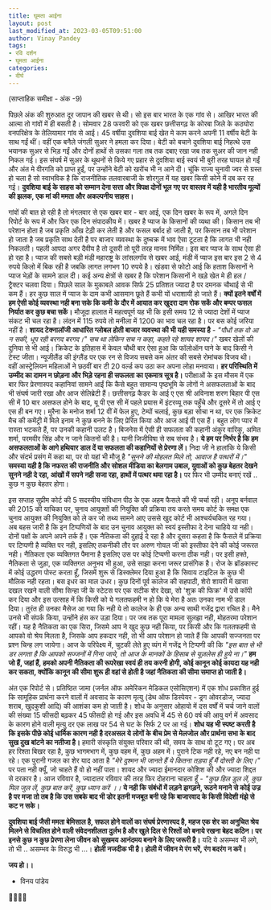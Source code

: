 ```yaml
---
title: घूमता आईना
layout: post
last_modified_at: 2023-03-05T09:51:00
author: Vinay Pandey
tags:
- रवि दर्शन
- घूमता आईना
categories:
- दीर्घ
---
```

(साप्ताहिक समीक्षा - अंक -9)

पिछले अंक की शुरुआत दूर जापान की खबर से थी।  सो इस बार भारत के एक गांव से। आखिर भारत की आत्मा तो गांवों में ही बसती है। सोमवार 28 फरवरी को एक खबर छत्तीसगढ़ के कोरबा जिले के कठघोरा वनपरिक्षेत्र के तेलियामार गांव से आई। 45 वर्षीया दुवशिया बाई खेत मे काम करने अपनी 11 वर्षीय बेटी के साथ गईं थीं। वहीं एक बनैले जंगली सुअर ने हमला कर दिया। बेटी को बचाने दुवशिया बाई निहत्थे उस भयानक सुअर से भिड़ गईं और दोनों हाथों से उसका गला तब तक दबाए रखा जब तक सुअर की जान नही निकल गई। इस संघर्ष में सुअर के थूथनों से किये गए प्रहार से दुवशिया बाई स्वयं भी बुरी तरह घायल हो गईं और अंत मे वीरगति को प्राप्त हुईं, पर उन्होंने बेटी को खरोंच भी न आने दी। चूंकि राज्य चुनावी ज्वर से ग्रस्त हो चला है सो स्वाभविक है कि राजनीतिक तलवारबाजी के शोरगुल में यह खबर किसी कोने में दब कर रह गई। **दुवशिया बाई के साहस को सम्मान देना सत्ता और विपक्ष दोनों भूल गए पर वास्तव में यही है भारतीय मूल्यों की झलक, एक मां की ममता और अकल्पनीय साहस।**

गांवों की बात हो रही है तो मंगलवार से एक खबर बार - बार आई, एक दिन खबर के रूप में, अगले दिन रिपोर्ट के रूप में और फिर एक दिन संपादकीय में। खबर है प्याज के किसानों की व्यथा की। किसान तब भी परेशान होता है जब प्रकृति आँख टेढ़ी कर लेती है और फसल बर्बाद हो जाती है, पर किसान तब भी परेशान हो जाता है जब प्रकृति साथ देती है पर बाजार व्यवस्था के दुष्चक्र में भाव ऐसा टूटता है कि लागत भी नही निकलती। पहली आपदा अगर दैवीय है तो दूसरी तो पूरी तरह मानव निर्मित। इस बार प्याज के साथ ऐसा ही हो रहा है। प्याज की सबसे बड़ी मंडी महाराष्ट्र के लांसलगॉव से खबर आई, मंडी में प्याज इस बार इस 2 से 4 रुपये किलो में बिक रही है जबकि लागत लगभग 10 रुपये है। खंडवा से फोटो आई कि हताश किसानों ने प्याज भेड़ों के सामने डाल दी। कई अन्य क्षेत्रों से खबर है कि परेशान किसानों ने खड़े खेत मे ही हल / ट्रैक्टर चलवा दिया। पिछले साल के मुकाबले आवक सिर्फ 25 प्रतिशत ज्यादा है पर दमनक चौथाई से भी कम हैं। हर कुछ साल में प्याज के दाम कभी आसमान छूते हैं कभी यों धराशायी हो जाते हैं। **क्यों इतने वर्षों में हम ऐसी कोई व्यवस्था नही बना सके कि कमी के दौर में आयात कर खुदरा दाम रोक सकें और बम्पर फसल निर्यात कर कुछ बचा सकें।** मौजूदा हालात में महत्वपूर्ण यह भी कि इसी समय 12 से ज्यादा देशों में प्याज संकट भी चल रहा है। लंदन में 115 रुपये तो मनीला में 1200 का भाव चल रहा है। पर बस कोई जरिया नहीं है। **शायद टेक्नालॉजी आधारित ग्लोबल होती  बाजार व्यवस्था की भी यही समस्या है** -
*"पौधों तक वो आ न सकी,*
*धूप रही बरगद बरगद।"*
*सच था लेकिन सच न कहा,*
*कहते रहे शायद शायद।"*
खबर खेलों की दुनिया से भी आई। क्रिकेट के इतिहास में केवल चौथी बार ऐसा हुआ कि फॉलोऑन पाने के बाद किसी ने टेस्ट जीता। न्यूजीलैंड की इंग्लैंड पर एक रन से विजय सबसे कम अंतर की सबसे रोमांचक विजय थी। वहीं आस्ट्रेलियन महिलाओं ने छठवीं बार टी 20 वर्ल्ड कप उठा कर अपना लोहा मनवाया। **हर परिस्थिति में उम्मीद का दामन न छोड़ना और भिड़े रहना ही सफलता का एकमात्र सूत्र है।**  परीक्षाओं के इस मौसम में एक बार फिर प्रेरणास्पद कहानियां सामने आईं कि कैसे बहुत सामान्य पृष्ठभूमि के लोगों ने असफलताओं के बाद भी संघर्ष जारी रखा और आज सेलिब्रेटी हैं। छत्तीसगढ़ कैडर के आई ए एस श्री अविनाश शरण बिहार पी एस सी में 10 बार असफल होने के बाद, यू पी एस सी में पहले प्रयास में इंटरव्यू तक पहुँचे और दूसरे में तो आई ए एस ही बन गए। मुरैना के मनोज शर्मा 12 वीं में फेल हुए, टेम्पों चलाई, कुछ बड़ा सोचा न था, पर एक क्रिकेट मैच की कमेंट्री में मिले इनाम ने कुछ बनने के लिए प्रेरित किया और आज आई पी एस हैं। बहुत लोग प्यार में रास्ता भटकते हैं, पर उनकी कहानी उलट है। बिजनेस में ऐसी ही सफलता की कहानी अंकुर वारिकु, अमित शर्मा, परमवीर सिंह और न जाने कितनों की है।  यानी जिजीविषा से सब संभव है। **ये हम पर निर्भर है कि हम असफलताओं के आगे हथियार डाल दें या सफलता की कहानियों से प्रेरणा लें।** निदा जी ने हालांकि ये किसी और संदर्भ प्रसंग में कहा था, पर वो यहां भी मौजू है
*"सुनने की मोहलत मिले तो,*
*आवाज है पत्थरों में।"*
**समस्या यही है कि नफरत की राजनीति और सोशल मीडिया का बेलगाम उबाल, युवाओं को कुछ बेहतर देखने सुनने नही दे रहा, आंखों में सपने नही सजा रहा, हाथों में पत्थर थमा रहा है।** पर फिर भी उम्मीद बनाएं रखें .. कुछ न कुछ बेहतर होगा।

इस सप्ताह सुप्रीम कोर्ट की 5 सदस्यीय संविधान पीठ के एक अहम फैसले की भी चर्चा रही। अनूप बर्नवाल की 2015 की याचिका पर, चुनाव आयुक्तों की नियुक्ति की प्रक्रिया तय करते समय कोर्ट के समक्ष एक चुनाव आयुक्त की नियुक्ति को ले कर जो तथ्य सामने आए उससे खुद कोर्ट भी आश्चर्यचकित रह गया। अब बहस जारी है कि इन टिप्पणियों के बाद उन चुनाव आयुक्त को स्वयं इस्तीफा दे देना चाहिये या नही। दोनों पक्षों के अपने अपने तर्क हैं। एक नैतिकता की दुहाई दे रहा है और दूसरा कहता है कि फैसले में प्रक्रिया पर टिप्पणी है व्यक्ति पर नही, इसलिए तकनीकी तौर पर अरुण गोयल जी को इस्तीफा देने की कोई जरूरत नही। नैतिकता एक व्यक्तिगत पैमाना है इसलिए उस पर कोई टिप्पणी करना ठीक नही। पर इसी हफ्ते, नैतिकता से जुड़ा, एक व्यक्तिगत अनुभव भी हुआ, उसे साझा करना जरूर प्रासंगिक है। रोज के ब्रॉडकास्ट में कोई उद्धरण पोस्ट करता हूँ, जिसमें शुरू से डिस्क्लेमर दिया हुआ है कि सिवाय टाइटिल के कुछ भी मौलिक नही रहता। बस इधर का माल उधर। कुछ दिनों पूर्व कालेज की सहपाठी, शेरो शायरी में खासा दखल रखने वाली सीमा सिन्हा जी के स्टेटस पर एक सटीक शेर देखा, सो 'शुक्र की फिक्र' में उसे कॉपी कर दिया और इस उत्साह में कि किसी को ये गलतफहमी न हो कि ये मेरा है अतः उनका नाम भी डाल दिया। तुरंत ही उनका मैसेज आ गया कि नही ये तो कालेज के ही एक अन्य साथी गजेंद्र द्वारा रचित है। मैने उनसे भी संपर्क किया, उन्होंने हंस कर उड़ा दिया। पर जब तक पूरा मामला सुलझा नही, मोहतरमा परेशान रहीं। यह है नैतिकता का एक सिरा, जिसमे आप ने खुद कुछ नही किया, पर किसी और कि गलतफहमी से आपको वो श्रेय मिलता है, जिसके आप हकदार नही, तो भी आप परेशान हो जाते हैं कि आपकी सज्जनता पर प्रश्न चिन्ह लग जायेगा। आज के परिपेक्ष्य में, चुटकी लेते हुए व्यंग में गजेंद्र ने टिप्पणी की कि *"इस बात से भी डर लगता है कि आपको सज्जनों में गिना जाये, तो आज के मानकों के हिसाब से यूज़लेस ही हुये ना।"* **हम जो हैं, जहां हैं, हमको अपनी नैतिकता की रूपरेखा स्वयं ही तय करनी होगी, कोई कानून कोई कायदा यह नही कर सकता, क्योंकि कानून की सीमा शुरू ही वहां से होती है जहां नैतिकता की सीमा समाप्त हो जाती है।**

अंत एक रिपोर्ट से। प्रतिष्ठित जामा (जर्नल ऑफ अमेरिकन मेडिकल एसोसिएशन) में एक शोध प्रकाशित हुई कि सामूहिक प्रार्थना करने वालों में अवसाद के कारण मृत्यु (डेथ ऑफ डिस्पेयर - ड्रग ओवरडोज, ज्यादा शराब, खुदकुशी आदि) की आशंका कम हो जाती है। शोध के अनुसार ओहायो में दस वर्षों में चर्च जाने वालों  की संख्या 15 फीसदी बढ़कर 45 फीसदी हो गई और इस अवधि में 45 से 60 वर्ष की आयु वर्ग में अवसाद के कारण होने वाली मृत्यु दर एक लाख पर 54 से घट के सिर्फ 2 पर आ गई। **शोध यह भी स्पष्ट करती है कि इसके पीछे कोई धार्मिक कारण नही है दरअसल ये लोगों के बीच प्रेम से मेलजोल और प्रार्थना सभा के बाद सुख दुख बांटने का नतीजा है।** हमारी संस्कृति संयुक्त परिवार की थी, समय के साथ वो टूट गए। पर अब हर रिश्ता बिखर रहा है, कुछ भागमभाग में, कुछ वहम में, कुछ अहम में। पुराने टिक नही रहे, नए बन नही पा रहे। एक पुरानी गजल का शेर याद आता है *"मेरे दुश्मन भी जानते हैं ये कितना तड़पा हूँ मैं दोस्ती के लिए।"* पर पता नही क्यूँ, जो चाहते हैं वो हो नहीं पाता। शायद और ज्यादा ईमानदार कोशिश की और ज्यादा शिद्दत से दरकार है। आज रविवार है, ज्यादातर रविवार की तरह फिर दोहराना चाहता हूँ -
*"कुछ हिल डुल लें, कुछ मिल जुल लें,*
*कुछ बात करें, कुछ ध्यान करें ।।*
**ये नही कि संबंधों में लड़ने झगड़ने, रूठने मनाने से कोई उज्र है पर मजा तो तब है कि उस सबके बाद भी डोर इतनी मजबूत बनी रहे कि बाजारवाद के किसी विदेशी मंझे से कट न सके।**

**दुवशिया बाई जैसी ममता बेमिसाल है, सफल होने वालों का संघर्ष प्रेरणास्पद है, महज एक शेर का अनुचित श्रेय मिलने से विचलित होने वाली  संवेदनशीलता दुर्लभ है और खुले दिल से रिश्तों को बनाये रखना बेहद कठिन। पर इनसे कुछ न कुछ प्रेरणा लेना जीवन को सुखमय आनंदमय बनाने के लिए जरूरी है।** यदि ये असम्भव भी लगे, तो भी .. असम्भव के विरुद्ध भी ...। **होली नजदीक भी है। होली में जीवन मे रंग भरें, रंग बदरंग न करें।**

**जय हो।।**

- विनय पांडेय

🙏🌷🌷🙏


